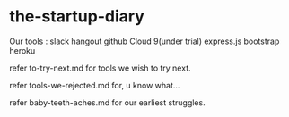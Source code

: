 # the-startup-diary

Our tools : 
slack 
hangout
github 
Cloud 9(under trial)
express.js
bootstrap
heroku

refer to-try-next.md for tools we wish to try next.

refer tools-we-rejected.md for, u know what...

refer baby-teeth-aches.md for our earliest struggles.
